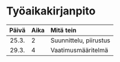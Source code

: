 # Työaikakirjanpito

| Päivä | Aika | Mitä tein |
| :----:|:-----| :-----|
| 25.3. | 2    | Suunnittelu, piirustus |
| 29.3. | 4    | Vaatimusmääritelmä |
